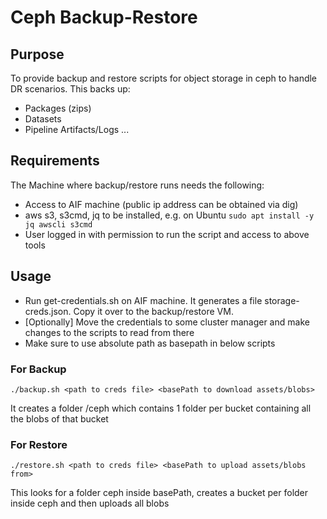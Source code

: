 # Ceph Backup-Restore


## Purpose
To provide backup and restore scripts for object storage in ceph to handle DR scenarios.
This backs up:
* Packages (zips)
* Datasets
* Pipeline Artifacts/Logs
...


## Requirements
The Machine where backup/restore runs needs the following:
* Access to AIF machine (public ip address can be obtained via dig)
* aws s3, s3cmd, jq to be installed, e.g. on Ubuntu ```sudo apt install -y jq awscli s3cmd```
* User logged in with permission to run the script and access to above tools


## Usage
* Run get-credentials.sh on AIF machine. It generates a file storage-creds.json. Copy it over to the backup/restore VM.
* [Optionally] Move the credentials to some cluster manager and make changes to the scripts to read from there
* Make sure to use absolute path as basepath in below scripts

### For Backup
```
./backup.sh <path to creds file> <basePath to download assets/blobs>
```
It creates a folder <basePath>/ceph which contains 1 folder per bucket containing all the blobs of that bucket

### For Restore
```
./restore.sh <path to creds file> <basePath to upload assets/blobs from>
```
This looks for a folder ceph inside basePath, creates a bucket per folder inside ceph and then uploads all blobs
